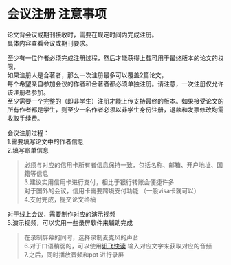# 会议注册 注意事项  

论文背会议或期刊接收时，需要在规定时间内完成注册。  
具体内容查看会议或期刊要求。  


至少有一位作者必须完成注册过程，然后才能获得上载可用于最终版本的论文的权限，  
如果注册人是合著者，那么一次注册最多可以覆盖2篇论文，   
每个希望亲自参加会议的作者和合著者都必须单独注册。请注意，一次注册仅允许该注册者参加。    
至少需要一个完整的（即非学生）注册才能上传支持最终的版本。如果接受论文的所有作者都是学生，则至少一名作者必须以非学生身份注册，退款和发票修改均需收取手续费。  


会议注册过程：  
1.需要填写论文中的作者信息  
2.填写账单信息  
>必须与对应的信用卡所有者信息保持一致，包括名称、邮箱、开户地址、国籍等信息  
3.建议实用信用卡进行支付，相比于银行转账会便捷许多  
>对于国外的会议，信用卡需要跨境支付功能 （一般visa卡就可以）  
4.支付完成，提交论文终稿  

对于线上会议，需要制作对应的演示视频  
5.演示视频，可以实用一些录屏软件来辅助完成  
>在录制屏幕的同时，选择录制麦克风的声音  
6.对于口语稍弱的，可以使用[讯飞快读](https://www.ffkuaidu.com/) 输入对应文字来获取对应的音频  
7.之后，同时播放音频和ppt 进行录屏  
